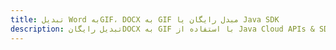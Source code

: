 ---title: تبدیل Word بهGIF، DOCX به GIF مبدل رایگان یا Java SDKdescription: تبدیل رایگانDOCX به GIF با استفاده از Java Cloud APIs & SDK. همچنین اسناد Microsoft Word و OpenOffice را در Cloud ایجاد، ویرایش و رندر کنید.---